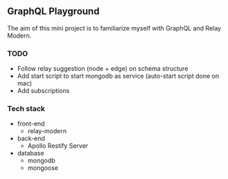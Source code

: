 ## GraphQL Playground

The aim of this mini project is to familiarize myself with GraphQL and Relay Modern.

### TODO
 * Follow relay suggestion (node + edge) on schema structure
 * Add start script to start mongodb as service (auto-start script done on mac)
 * Add subscriptions

### Tech stack
  * front-end
    * relay-modern
  * back-end
    * Apollo Restify Server
  * database
    * mongodb
    * mongoose

